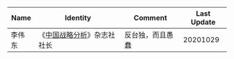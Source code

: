 Name | Identity | Comment | Last Update
--- | --- | --- | ---
李伟东 | 《[中国战略分析](http://zhanlve.org/)》杂志社社长 | 反台独，而且愚蠢 | 20201029
